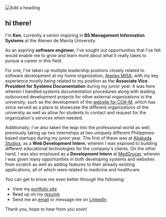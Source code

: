 
![Add a heading](https://user-images.githubusercontent.com/83637447/227279853-525ff041-34ab-4975-ab70-561c60b0a80d.png)

## hi there!
I'm **Ken**, currently a senior majoring in **BS Management Information Systems** at the Ateneo de Manila University.

As an aspiring **software engineer**, I've sought out opportunities that I've felt would enable me to grow and learn more about what it really takes to pursue a career in this field.

For one, I've taken up multiple leadership postions closely related to software development at my home organization, <a href="https://www.facebook.com/Ateneo.MISA/" target="_blank">Ateneo MISA</a>, with my key experience mostly being related to my position as the **Associate Vice President for Systems Documentation** during my junior year. It was here wherein I handled systems documentation procedures along with leading outsourced development projects for other external organizations in the university, such as the development of the <a href="https://www.coamanila.com/">website for COA-M<a/>, which has since served as a place to showcase the different organizations of the universtiy as well as allow for students to contact and request for the organization's services when needed.

Additionally, I've also taken the leap into the professional world as well, previously taking up two internships at two uniquely different Philippines-based startups during my junior year. The first of these was at <a href="https://www.abakadastudios.com/" target="_blank">Abakada Studios</a>, as a **Web Development Intern**, wherein I was exposed to building different educational technologies for the company's clients. On the other hand, I was also employed as a **Development Intern** at <a href="https://medgrocer.com/" target="_blank">MedGrocer</a>, wherein I was given many opportunities in both developing systems and websites from scratch as well as adding features to their already existing applications, all of which were related to medicine and healthcare.

You can get to know me even better through the following:
- View my <a href="https://kennethfranco.com/" target="_blank">portfolio site</a>
- Read up on my <a href="https://kennethfranco.github.io/kennethfranco/francoResume.pdf " target="_blank">resume</a>
- Send me an <a href="mailto:kennethlaurenzfranco@gmail.com">email</a> or message me on <a href="https://www.linkedin.com/in/kenneth-laurenz-franco-162b94200/" target="_blank">LinkedIn</a>

Thank you, hope to hear from you soon!
